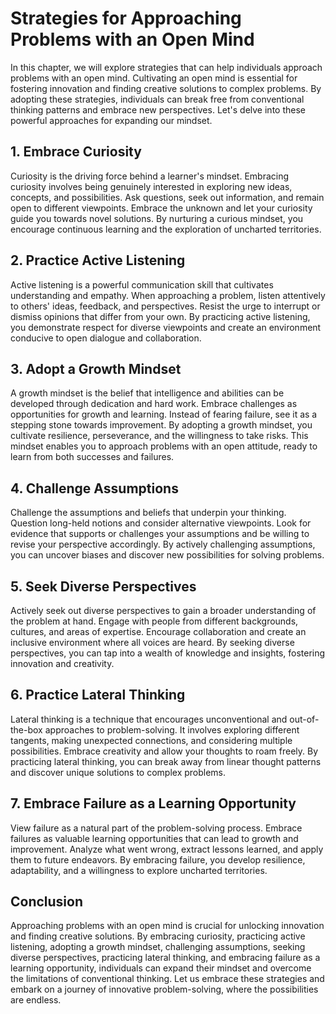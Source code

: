 # Strategies for Approaching Problems with an Open Mind

In this chapter, we will explore strategies that can help individuals approach problems with an open mind. Cultivating an open mind is essential for fostering innovation and finding creative solutions to complex problems. By adopting these strategies, individuals can break free from conventional thinking patterns and embrace new perspectives. Let's delve into these powerful approaches for expanding our mindset.

## 1\. Embrace Curiosity

Curiosity is the driving force behind a learner's mindset. Embracing curiosity involves being genuinely interested in exploring new ideas, concepts, and possibilities. Ask questions, seek out information, and remain open to different viewpoints. Embrace the unknown and let your curiosity guide you towards novel solutions. By nurturing a curious mindset, you encourage continuous learning and the exploration of uncharted territories.

## 2\. Practice Active Listening

Active listening is a powerful communication skill that cultivates understanding and empathy. When approaching a problem, listen attentively to others' ideas, feedback, and perspectives. Resist the urge to interrupt or dismiss opinions that differ from your own. By practicing active listening, you demonstrate respect for diverse viewpoints and create an environment conducive to open dialogue and collaboration.

## 3\. Adopt a Growth Mindset

A growth mindset is the belief that intelligence and abilities can be developed through dedication and hard work. Embrace challenges as opportunities for growth and learning. Instead of fearing failure, see it as a stepping stone towards improvement. By adopting a growth mindset, you cultivate resilience, perseverance, and the willingness to take risks. This mindset enables you to approach problems with an open attitude, ready to learn from both successes and failures.

## 4\. Challenge Assumptions

Challenge the assumptions and beliefs that underpin your thinking. Question long-held notions and consider alternative viewpoints. Look for evidence that supports or challenges your assumptions and be willing to revise your perspective accordingly. By actively challenging assumptions, you can uncover biases and discover new possibilities for solving problems.

## 5\. Seek Diverse Perspectives

Actively seek out diverse perspectives to gain a broader understanding of the problem at hand. Engage with people from different backgrounds, cultures, and areas of expertise. Encourage collaboration and create an inclusive environment where all voices are heard. By seeking diverse perspectives, you can tap into a wealth of knowledge and insights, fostering innovation and creativity.

## 6\. Practice Lateral Thinking

Lateral thinking is a technique that encourages unconventional and out-of-the-box approaches to problem-solving. It involves exploring different tangents, making unexpected connections, and considering multiple possibilities. Embrace creativity and allow your thoughts to roam freely. By practicing lateral thinking, you can break away from linear thought patterns and discover unique solutions to complex problems.

## 7\. Embrace Failure as a Learning Opportunity

View failure as a natural part of the problem-solving process. Embrace failures as valuable learning opportunities that can lead to growth and improvement. Analyze what went wrong, extract lessons learned, and apply them to future endeavors. By embracing failure, you develop resilience, adaptability, and a willingness to explore uncharted territories.

## Conclusion

Approaching problems with an open mind is crucial for unlocking innovation and finding creative solutions. By embracing curiosity, practicing active listening, adopting a growth mindset, challenging assumptions, seeking diverse perspectives, practicing lateral thinking, and embracing failure as a learning opportunity, individuals can expand their mindset and overcome the limitations of conventional thinking. Let us embrace these strategies and embark on a journey of innovative problem-solving, where the possibilities are endless.
